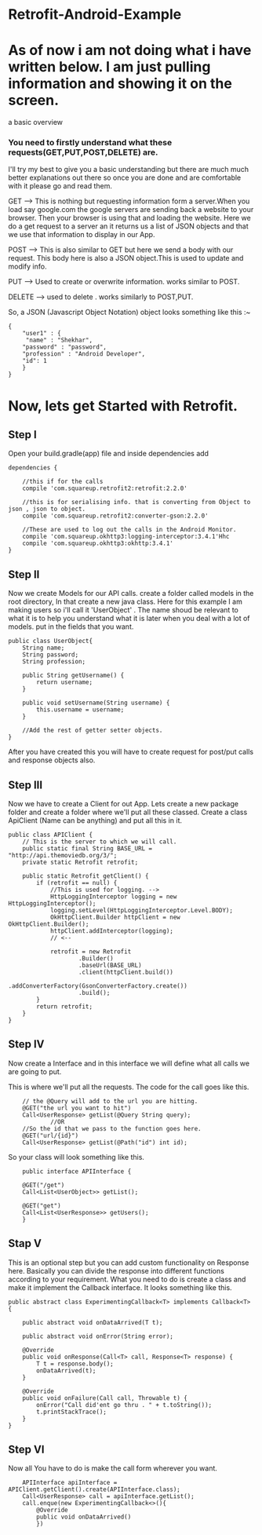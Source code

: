 # Retrofit-Android-Example
# As of now i am not doing what i have written below. I am just pulling information and showing it on the screen.

a basic overview

### You need to firstly understand what these requests(GET,PUT,POST,DELETE) are.
I'll try my best to give you a basic understanding but there are much much better explanations out there so once you are done and are comfortable with it please go and read them.

GET --> This is nothing but requesting information form a server.When you load say google.com the google servers are sending back a website to your browser. Then your browser is using that and loading the website.
Here we do a get request to a server an it returns us a list of JSON objects and that we use that information to display in our App.

POST --> This is also similar to GET but here we send a body with our request. This body here is also a JSON object.This is used to update and modify info.

PUT --> Used to create or overwrite information. works similar to POST.

DELETE --> used to delete . works similarly to POST,PUT.

So, a JSON (Javascript Object Notation) object looks something like this :~

	{
		"user1" : {
	     "name" : "Shekhar",
		"password" : "password",
		"profession" : "Android Developer",
		"id": 1
		}
	}

# Now, lets get Started with Retrofit.

## Step I
Open your build.gradle(app) file and inside dependencies add 

	dependencies { 

		//this if for the calls
		compile 'com.squareup.retrofit2:retrofit:2.2.0'

		//this is for serialising info. that is converting from Object to json , json to object.
	    compile 'com.squareup.retrofit2:converter-gson:2.2.0'

	    //These are used to log out the calls in the Android Monitor. 
	    compile 'com.squareup.okhttp3:logging-interceptor:3.4.1'Hhc
	    compile 'com.squareup.okhttp3:okhttp:3.4.1'
	}

## Step II
Now we create Models for our API calls.
create a folder called models in the root directory,
In that create a new java class.
Here for this example I am making users so i'll call it 'UserObject' . The name shoud be relevant to what it is to help you understand what it is later when you deal with a lot of models.
put in the fields that you want.

	public class UserObject{
		String name;
		String password;
		String profession;
		
		public String getUsername() {
    	    return username;
    	}

    	public void setUsername(String username) {
        	this.username = username;
    	}

		//Add the rest of getter setter objects.
	}

After you have created this you will have to create request for post/put calls and response objects also.



## Step III
Now we have to create a Client for out App.
Lets create a new package folder and create a folder where we'll put all these classed.
Create a class ApiClient (Name can be anything) and put all this in it.

	public class APIClient {
		// This is the server to which we will call.
	    public static final String BASE_URL = "http://api.themoviedb.org/3/";
	    private static Retrofit retrofit;

	    public static Retrofit getClient() {
	        if (retrofit == null) {
	            //This is used for logging. -->
	            HttpLoggingInterceptor logging = new HttpLoggingInterceptor();
	            logging.setLevel(HttpLoggingInterceptor.Level.BODY);
	            OkHttpClient.Builder httpClient = new OkHttpClient.Builder();
	            httpClient.addInterceptor(logging);
	            // <--

	            retrofit = new Retrofit
	                    .Builder()
	                    .baseUrl(BASE_URL)
	                    .client(httpClient.build())
	                    .addConverterFactory(GsonConverterFactory.create())
	                    .build();
	        }
	        return retrofit;
	    }
	}

## Step IV
Now create a Interface and in this interface we will define what all calls we are going to put.

This is where we'll put all the requests.
The code for the call goes like this.
		
		// the @Query will add to the url you are hitting. 
		@GET("the url you want to hit")
		Call<UserResponse> getList(@Query String query);
				//OR
		//So the id that we pass to the function goes here.
		@GET("url/{id}")
		Call<UserResponse> getList(@Path("id") int id);

So your class will look something like this.

		public interface APIInterface {

		@GET("/get")
		Call<List<UserObject>> getList();

		@GET("get")
		Call<List<UserResponse>> getUsers();
		}

## Stap V
This is an optional step but you can add custom functionality on Response here.
Basically you can divide the response into different functions according to your requirement.
What you need to do is create a class and make it implement the Callback interface.
It looks something like this.
		
	public abstract class ExperimentingCallback<T> implements Callback<T> {

	    public abstract void onDataArrived(T t);

	    public abstract void onError(String error);

	    @Override
	    public void onResponse(Call<T> call, Response<T> response) {
	        T t = response.body();
	        onDataArrived(t);
	    }

	    @Override
	    public void onFailure(Call call, Throwable t) {
	        onError("Call did'ent go thru . " + t.toString());
	        t.printStackTrace();
	    }
	}


## Step VI
Now all You have to do is make the call form wherever you want.

		APIInterface apiInterface = APIClient.getClient().create(APIInterface.class);
		Call<UserResponse> call = apiInterface.getList();
		call.enque(new ExperimentingCallback<>(){
			@Override
			public void onDataArrived()
			})










